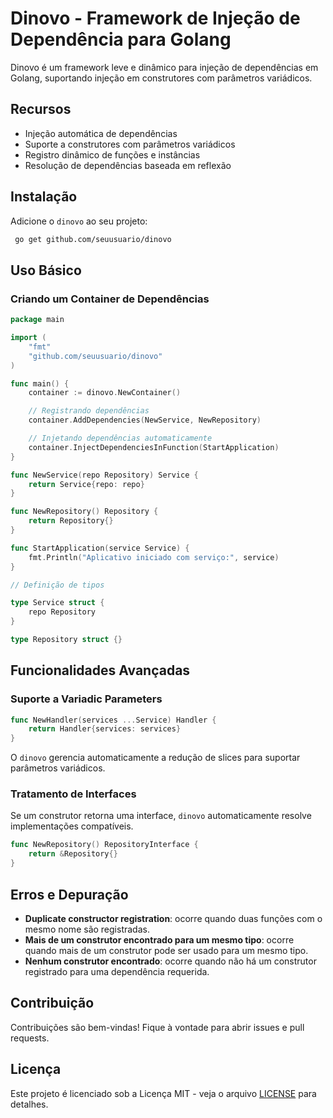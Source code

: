 # Dinovo - Framework de Injeção de Dependência para Golang

Dinovo é um framework leve e dinâmico para injeção de dependências em Golang, suportando injeção em construtores com parâmetros variádicos.

## Recursos

- Injeção automática de dependências
- Suporte a construtores com parâmetros variádicos
- Registro dinâmico de funções e instâncias
- Resolução de dependências baseada em reflexão

## Instalação

Adicione o `dinovo` ao seu projeto:

```sh
 go get github.com/seuusuario/dinovo
```

## Uso Básico

### Criando um Container de Dependências

```go
package main

import (
	"fmt"
	"github.com/seuusuario/dinovo"
)

func main() {
	container := dinovo.NewContainer()

	// Registrando dependências
	container.AddDependencies(NewService, NewRepository)

	// Injetando dependências automaticamente
	container.InjectDependenciesInFunction(StartApplication)
}

func NewService(repo Repository) Service {
	return Service{repo: repo}
}

func NewRepository() Repository {
	return Repository{}
}

func StartApplication(service Service) {
	fmt.Println("Aplicativo iniciado com serviço:", service)
}

// Definição de tipos

type Service struct {
	repo Repository
}

type Repository struct {}
```

## Funcionalidades Avançadas

### Suporte a Variadic Parameters

```go
func NewHandler(services ...Service) Handler {
	return Handler{services: services}
}
```

O `dinovo` gerencia automaticamente a redução de slices para suportar parâmetros variádicos.

### Tratamento de Interfaces

Se um construtor retorna uma interface, `dinovo` automaticamente resolve implementações compatíveis.

```go
func NewRepository() RepositoryInterface {
	return &Repository{}
}
```

## Erros e Depuração

- **Duplicate constructor registration**: ocorre quando duas funções com o mesmo nome são registradas.
- **Mais de um construtor encontrado para um mesmo tipo**: ocorre quando mais de um construtor pode ser usado para um mesmo tipo.
- **Nenhum construtor encontrado**: ocorre quando não há um construtor registrado para uma dependência requerida.

## Contribuição

Contribuições são bem-vindas! Fique à vontade para abrir issues e pull requests.

## Licença

Este projeto é licenciado sob a Licença MIT - veja o arquivo [LICENSE](LICENSE) para detalhes.

